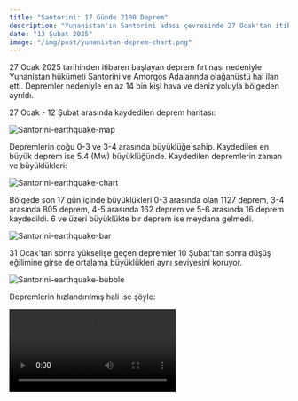 ```yaml
---
title: "Santorini: 17 Günde 2100 Deprem"
description: "Yunanistan'ın Santorini adası çevresinde 27 Ocak'tan itibaren kaydedilen deprem sayısı 2100'ü geçti. En büyüğü 5.4 (Mw) büyüklüğünde."
date: "13 Şubat 2025"
image: "/img/post/yunanistan-deprem-chart.png"
---
```

27 Ocak 2025 tarihinden itibaren başlayan deprem fırtınası nedeniyle Yunanistan hükümeti Santorini ve Amorgos Adalarında olağanüstü hal ilan etti. Depremler nedeniyle en az 14 bin kişi hava ve deniz yoluyla bölgeden ayrıldı.

27 Ocak - 12 Şubat arasında kaydedilen deprem haritası:

![Santorini-earthquake-map](/img/post/yunanistan-deprem-map.png "Santorini-earthquake-map")

Depremlerin çoğu 0-3 ve 3-4 arasında büyüklüğe sahip. Kaydedilen en büyük deprem ise 5.4 (Mw) büyüklüğünde. Kaydedilen depremlerin zaman ve büyüklükleri:

![Santorini-earthquake-chart](/img/post/yunanistan-deprem-chart.png "Santorini-earthquake-chart")

Bölgede son 17 gün içinde büyüklükleri 0-3 arasında olan 1127 deprem, 3-4 arasında 805 deprem, 4-5 arasında 162 deprem ve 5-6 arasında 16 deprem kaydedildi. 6 ve üzeri büyüklükte bir deprem ise meydana gelmedi.

![Santorini-earthquake-bar](/img/post/yunanistan-deprem-bar.png "Santorini-earthquake-bar")

31 Ocak'tan sonra yükselişe geçen depremler 10 Şubat'tan sonra düşüş eğilimine girse de ortalama büyüklükleri aynı seviyesini koruyor.

![Santorini-earthquake-bubble](/img/post/yunanistan-deprem-bubble.png "Santorini-earthquake-bubble")

Depremlerin hızlandırılmış hali ise şöyle:

<video src='/img/post/yunanistan-deprem-video.mp4' autoplay loop/>
